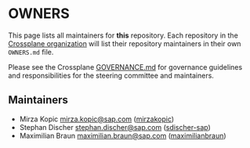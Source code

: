 # OWNERS

This page lists all maintainers for **this** repository. Each repository in the [Crossplane
organization](https://github.com/crossplane/) will list their repository maintainers in their own
`OWNERS.md` file.

Please see the Crossplane
[GOVERNANCE.md](https://github.com/crossplane/crossplane/blob/master/GOVERNANCE.md) for governance
guidelines and responsibilities for the steering committee and maintainers.

## Maintainers

* Mirza Kopic <mirza.kopic@sap.com> ([mirzakopic](https://github.com/mirzakopic))
* Stephan Discher <stephan.discher@sap.com> ([sdischer-sap](https://github.com/sdischer-sap))
* Maximilian Braun <maximilian.braun@sap.com> ([maximilianbraun](https://github.com/maximilianbraun))
